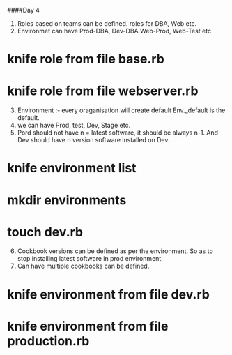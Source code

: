 ####Day 4
1. Roles based on teams can be defined. roles for DBA, Web etc.
2. Environmet can have Prod-DBA, Dev-DBA Web-Prod, Web-Test etc.
# knife role from file base.rb
# knife role from file webserver.rb
3. Environment :- every oraganisation will create default Env._default is the default.
4. we can have Prod, test, Dev, Stage etc.
5. Pord should not have n = latest software, it should be always n-1. And Dev should have n version software installed on Dev.
# knife environment list
# mkdir environments
# touch dev.rb  
6. Cookbook versions can be defined as per the environment. So as to stop installing latest software in prod environment. 
7. Can have multiple cookbooks can be defined.
# knife environment from file dev.rb
# knife environment from file production.rb
